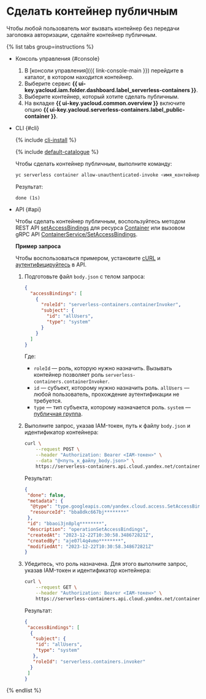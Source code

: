 # Сделать контейнер публичным

Чтобы любой пользователь мог вызвать контейнер без передачи заголовка авторизации, сделайте контейнер публичным.

{% list tabs group=instructions %}

- Консоль управления {#console}

  1. В [консоли управления]({{ link-console-main }}) перейдите в каталог, в котором находится контейнер.
  1. Выберите сервис **{{ ui-key.yacloud.iam.folder.dashboard.label_serverless-containers }}**.
  1. Выберите контейнер, который хотите сделать публичным.
  1. На вкладке **{{ ui-key.yacloud.common.overview }}** включите опцию **{{ ui-key.yacloud.serverless-containers.label_public-container }}**.

- CLI {#cli}

    {% include [cli-install](../../_includes/cli-install.md) %}
    
    {% include [default-catalogue](../../_includes/default-catalogue.md) %}

    Чтобы сделать контейнер публичным, выполните команду:

    ```bash
    yc serverless container allow-unauthenticated-invoke <имя_контейнера>
    ```

    Результат:

    ```text
    done (1s)
    ```

- API {#api}

  Чтобы сделать контейнер публичным, воспользуйтесь методом REST API [setAccessBindings](../containers/api-ref/Container/setAccessBindings.md) для ресурса [Container](../containers/api-ref/Container/index.md) или вызовом gRPC API [ContainerService/SetAccessBindings](../containers/api-ref/grpc/container_service.md#SetAccessBindings).

  **Пример запроса**

  Чтобы воспользоваться примером, установите [cURL](https://curl.haxx.se) и [аутентифицируйтесь](../api-ref/containers/authentication.md) в API.

  1. Подготовьте файл `body.json` с телом запроса:

      ```json
      {
        "accessBindings": [
          {
            "roleId": "serverless-containers.containerInvoker",
            "subject": {
              "id": "allUsers",
              "type": "system"
            }
          }
        ]
      }
      ```

      Где:
      * `roleId` — роль, которую нужно назначить. Вызывать контейнер позволяет роль `serverless-containers.containerInvoker`.
      * `id` — субъект, которому нужно назначить роль. `allUsers` — любой пользователь, прохождение аутентификации не требуется.
      * `type` — тип субъекта, которому назначается роль. `system` — [публичная группа](../../iam/concepts/access-control/public-group.md).

  1. Выполните запрос, указав IAM-токен, путь к файлу `body.json` и идентификатор контейнера:

      ```bash
      curl \
          --request POST \
          --header "Authorization: Bearer <IAM-токен>" \
          --data "@<путь_к_файлу_body.json>" \
          https://serverless-containers.api.cloud.yandex.net/containers/v1/containers/<идентификатор_контейнера>:setAccessBindings
      ```

      Результат:

      ```json
      {
       "done": false,
       "metadata": {
        "@type": "type.googleapis.com/yandex.cloud.access.SetAccessBindingsMetadata",
        "resourceId": "bba8dkc667bj********"
       },
       "id": "bbaoi3jn8plq********",
       "description": "operationSetAccessBindings",
       "createdAt": "2023-12-22T10:30:58.348672821Z",
       "createdBy": "aje07l4q4vmo********",
       "modifiedAt": "2023-12-22T10:30:58.348672821Z"
      }
      ```

  1. Убедитесь, что роль назначена. Для этого выполните запрос, указав IAM-токен и идентификатор контейнера:

      ```bash
      curl \
          --request GET \
          --header "Authorization: Bearer <IAM-токен>" \
          https://serverless-containers.api.cloud.yandex.net/containers/v1/containers/<идентификатор_контейнера>:listAccessBindings
      ```

      Результат:

      ```json
      {
       "accessBindings": [
        {
         "subject": {
          "id": "allUsers",
          "type": "system"
         },
         "roleId": "serverless.containers.invoker"
        }
       ]
      }
      ```

{% endlist %}
